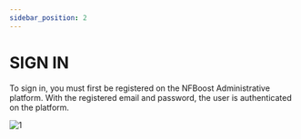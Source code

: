```yaml
---
sidebar_position: 2
---
```


# SIGN IN

To sign in, you must first be registered on the NFBoost Administrative platform.
With the registered email and password, the user is authenticated on the platform.

![1](/imagens/SignIn.png)